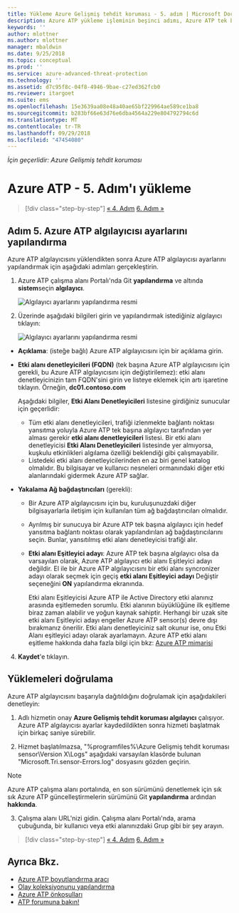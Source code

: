 ```yaml
---
title: Yükleme Azure Gelişmiş tehdit koruması - 5. adım | Microsoft Docs
description: Azure ATP yükleme işleminin beşinci adımı, Azure ATP tek başına algılayıcı için ayarları yapılandırmanıza yardımcı olur.
keywords: ''
author: mlottner
ms.author: mlottner
manager: mbaldwin
ms.date: 9/25/2018
ms.topic: conceptual
ms.prod: ''
ms.service: azure-advanced-threat-protection
ms.technology: ''
ms.assetid: d7c95f8c-04f8-4946-9bae-c27ed362fcb0
ms.reviewer: itargoet
ms.suite: ems
ms.openlocfilehash: 15e3639aa08e48a40ae65bf229964ae589ce1ba8
ms.sourcegitcommit: b283bf66e63d76e6dba4564a229e804792794c6d
ms.translationtype: MT
ms.contentlocale: tr-TR
ms.lasthandoff: 09/29/2018
ms.locfileid: "47454080"
---
```

*İçin geçerlidir: Azure Gelişmiş tehdit koruması*



# <a name="install-azure-atp---step-5"></a>Azure ATP - 5. Adım'ı yükleme

> [!div class="step-by-step"]
> [« 4. Adım](install-atp-step4.md)
> [6. Adım »](install-atp-step6-vpn.md)


## <a name="step-5-configure-the-azure-atp-sensor-settings"></a>Adım 5. Azure ATP algılayıcısı ayarlarını yapılandırma
Azure ATP algılayıcısını yüklendikten sonra Azure ATP algılayıcısı ayarlarını yapılandırmak için aşağıdaki adımları gerçekleştirin.

1.  Azure ATP çalışma alanı Portalı'nda Git **yapılandırma** ve altında **sistem**seçin **algılayıcı**.
   
     ![Algılayıcı ayarlarını yapılandırma resmi](media/atp-sensor-config.png)


2.  Üzerinde aşağıdaki bilgileri girin ve yapılandırmak istediğiniz algılayıcı tıklayın:

    ![Algılayıcı ayarlarını yapılandırma resmi](media/atp-sensor-config-2.png)

  - **Açıklama**: (isteğe bağlı) Azure ATP algılayıcısını için bir açıklama girin.
  - **Etki alanı denetleyicileri (FQDN)** (tek başına Azure ATP algılayıcısını için gerekli, bu Azure ATP algılayıcısını için değiştirilemez): etki alanı denetleyicinizin tam FQDN'sini girin ve listeye eklemek için artı işaretine tıklayın. Örneğin, **dc01.contoso.com**

      Aşağıdaki bilgiler, **Etki Alanı Denetleyicileri** listesine girdiğiniz sunucular için geçerlidir:
      - Tüm etki alanı denetleyicileri, trafiği izlenmekte bağlantı noktası yansıtma yoluyla Azure ATP tek başına algılayıcı tarafından yer alması gerekir **etki alanı denetleyicileri** listesi. Bir etki alanı denetleyicisi **Etki Alanı Denetleyicileri** listesinde yer almıyorsa, kuşkulu etkinlikleri algılama özelliği beklendiği gibi çalışmayabilir.
      - Listedeki etki alanı denetleyicilerinden en az biri genel katalog olmalıdır. Bu bilgisayar ve kullanıcı nesneleri ormanındaki diğer etki alanlarındaki gidermek Azure ATP sağlar.

  - **Yakalama Ağ bağdaştırıcıları** (gerekli):
   
     - Bir Azure ATP algılayıcısını için bu, kuruluşunuzdaki diğer bilgisayarlarla iletişim için kullanılan tüm ağ bağdaştırıcıları olmalıdır.
    - Ayrılmış bir sunucuya bir Azure ATP tek başına algılayıcı için hedef yansıtma bağlantı noktası olarak yapılandırılan ağ bağdaştırıcılarını seçin. Bunlar, yansıtılmış etki alanı denetleyicisi trafiği alır.

    - **Etki alanı Eşitleyici adayı**: Azure ATP tek başına algılayıcı olsa da varsayılan olarak, Azure ATP algılayıcı etki alanı Eşitleyici adayı değildir. El ile bir Azure ATP algılayıcısını bir etki alanı syncronizer adayı olarak seçmek için geçiş **etki alanı Eşitleyici adayı** Değiştir seçeneğini **ON** yapılandırma ekranında. 
    
        Etki alanı Eşitleyicisi Azure ATP ile Active Directory etki alanınız arasında eşitlemeden sorumlu. Etki alanının büyüklüğüne ilk eşitleme biraz zaman alabilir ve yoğun kaynak sahiptir. 
   Herhangi bir uzak site etki alanı Eşitleyici adayı engeller Azure ATP sensor(s) devre dışı bırakmanız önerilir.
   Etki alanı denetleyiciniz salt okunur ise, onu Etki Alanı eşitleyici adayı olarak ayarlamayın. Azure ATP etki alanı eşitleme hakkında daha fazla bilgi için bkz: [Azure ATP mimarisi](atp-architecture.md#azure-atp-sensor-features)
  
4. **Kaydet**'e tıklayın.


## <a name="validate-installations"></a>Yüklemeleri doğrulama
Azure ATP algılayıcısını başarıyla dağıtıldığını doğrulamak için aşağıdakileri denetleyin:

1.  Adlı hizmetin onay **Azure Gelişmiş tehdit koruması algılayıcı** çalışıyor. Azure ATP algılayıcısı ayarlar kaydedildikten sonra hizmeti başlatmak için birkaç saniye sürebilir.

2.  Hizmet başlatılmazsa, "%programfiles%\Azure Gelişmiş tehdit koruması sensor\Version X\Logs" aşağıdaki varsayılan klasörde bulunan "Microsoft.Tri.sensor-Errors.log" dosyasını gözden geçirin.
 
 >[!NOTE]
 > Azure ATP çalışma alanı portalında, en son sürümünü denetlemek için sık sık Azure ATP güncelleştirmelerin sürümünü Git **yapılandırma** ardından **hakkında**. 

3.  Çalışma alanı URL'nizi gidin. Çalışma alanı Portalı'nda, arama çubuğunda, bir kullanıcı veya etki alanınızdaki Grup gibi bir şey arayın.



> [!div class="step-by-step"]
> [« 4. Adım](install-atp-step4.md)
> [6. Adım »](install-atp-step6-vpn.md)


## <a name="see-also"></a>Ayrıca Bkz.

- [Azure ATP boyutlandırma aracı](http://aka.ms/aatpsizingtool)
- [Olay koleksiyonunu yapılandırma](configure-event-collection.md)
- [Azure ATP önkoşulları](atp-prerequisites.md)
- [ATP forumuna bakın!](https://aka.ms/azureatpcommunity)
